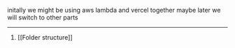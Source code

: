 initally we might be using aws lambda and vercel together maybe later we will switch to other parts

--------------------------------------------------------------------------
1. [[Folder structure]]